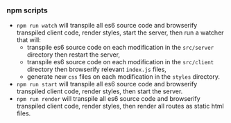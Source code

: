 ### npm scripts

* `npm run watch` will transpile all es6 source code and browserify transpiled client code,
  render styles, start the server, then run a watcher that will:
    * transpile es6 source code on each modification in the `src/server` directory
      then restart the server,
    * transpile es6 source code on each modification in the `src/client` directory
      then browserify relevant `index.js` files,
    * generate new `css` files on each modification in the `styles` directory.
* `npm run start` will transpile all es6 source code and browserify transpiled client code,
  render styles, then start the server.
* `npm run render` will transpile all es6 source code and browserify transpiled client code,
  render styles, then render all routes as static html files.

